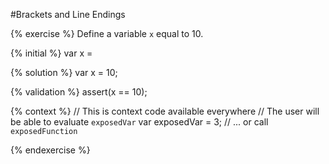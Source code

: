 #Brackets and Line Endings


{% exercise %}
Define a variable `x` equal to 10.

{% initial %}
var x =

{% solution %}
var x = 10;

{% validation %}
assert(x == 10);

{% context %}
// This is context code available everywhere
// The user will be able to evaluate `exposedVar`
var exposedVar = 3;
// ... or call `exposedFunction`

{% endexercise %}